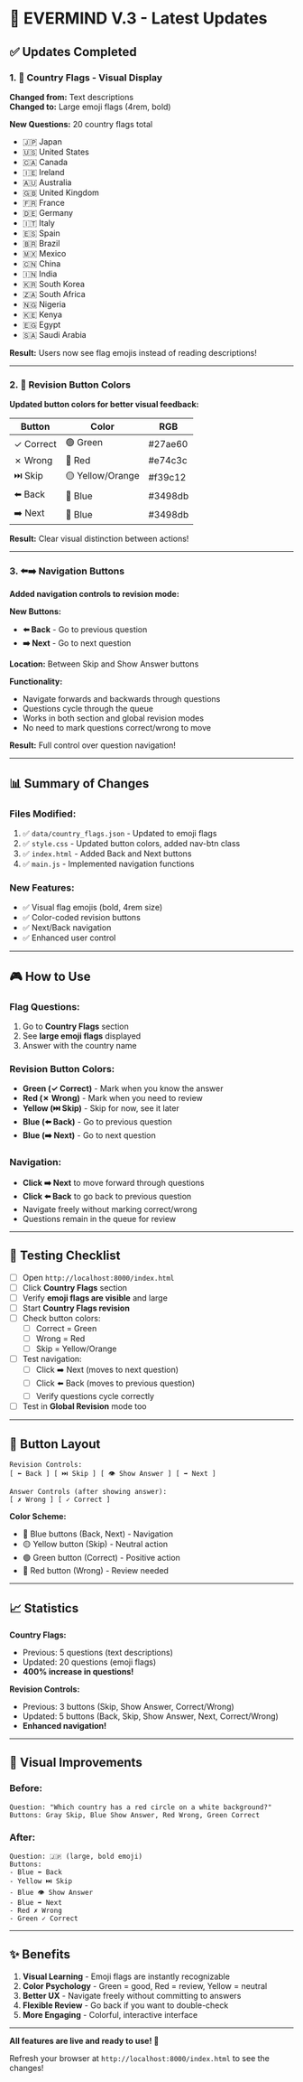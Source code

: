 # 🎉 EVERMIND V.3 - Latest Updates

## ✅ Updates Completed

### 1. 🚩 **Country Flags - Visual Display**
**Changed from:** Text descriptions  
**Changed to:** Large emoji flags (4rem, bold)

**New Questions:** 20 country flags total
- 🇯🇵 Japan
- 🇺🇸 United States
- 🇨🇦 Canada
- 🇮🇪 Ireland
- 🇦🇺 Australia
- 🇬🇧 United Kingdom
- 🇫🇷 France
- 🇩🇪 Germany
- 🇮🇹 Italy
- 🇪🇸 Spain
- 🇧🇷 Brazil
- 🇲🇽 Mexico
- 🇨🇳 China
- 🇮🇳 India
- 🇰🇷 South Korea
- 🇿🇦 South Africa
- 🇳🇬 Nigeria
- 🇰🇪 Kenya
- 🇪🇬 Egypt
- 🇸🇦 Saudi Arabia

**Result:** Users now see flag emojis instead of reading descriptions!

---

### 2. 🎨 **Revision Button Colors**
**Updated button colors for better visual feedback:**

| Button | Color | RGB |
|--------|-------|-----|
| ✓ Correct | 🟢 Green | #27ae60 |
| ✗ Wrong | 🔴 Red | #e74c3c |
| ⏭️ Skip | 🟡 Yellow/Orange | #f39c12 |
| ⬅️ Back | 🔵 Blue | #3498db |
| ➡️ Next | 🔵 Blue | #3498db |

**Result:** Clear visual distinction between actions!

---

### 3. ⬅️➡️ **Navigation Buttons**
**Added navigation controls to revision mode:**

**New Buttons:**
- **⬅️ Back** - Go to previous question
- **➡️ Next** - Go to next question

**Location:** Between Skip and Show Answer buttons

**Functionality:**
- Navigate forwards and backwards through questions
- Questions cycle through the queue
- Works in both section and global revision modes
- No need to mark questions correct/wrong to move

**Result:** Full control over question navigation!

---

## 📊 Summary of Changes

### Files Modified:
1. ✅ `data/country_flags.json` - Updated to emoji flags
2. ✅ `style.css` - Updated button colors, added nav-btn class
3. ✅ `index.html` - Added Back and Next buttons
4. ✅ `main.js` - Implemented navigation functions

### New Features:
- ✅ Visual flag emojis (bold, 4rem size)
- ✅ Color-coded revision buttons
- ✅ Next/Back navigation
- ✅ Enhanced user control

---

## 🎮 How to Use

### Flag Questions:
1. Go to **Country Flags** section
2. See **large emoji flags** displayed
3. Answer with the country name

### Revision Button Colors:
- **Green (✓ Correct)** - Mark when you know the answer
- **Red (✗ Wrong)** - Mark when you need to review
- **Yellow (⏭️ Skip)** - Skip for now, see it later
- **Blue (⬅️ Back)** - Go to previous question
- **Blue (➡️ Next)** - Go to next question

### Navigation:
- **Click ➡️ Next** to move forward through questions
- **Click ⬅️ Back** to go back to previous question
- Navigate freely without marking correct/wrong
- Questions remain in the queue for review

---

## 🧪 Testing Checklist

- [ ] Open `http://localhost:8000/index.html`
- [ ] Click **Country Flags** section
- [ ] Verify **emoji flags are visible** and large
- [ ] Start **Country Flags revision**
- [ ] Check button colors:
  - [ ] Correct = Green
  - [ ] Wrong = Red
  - [ ] Skip = Yellow/Orange
- [ ] Test navigation:
  - [ ] Click ➡️ Next (moves to next question)
  - [ ] Click ⬅️ Back (moves to previous question)
  - [ ] Verify questions cycle correctly
- [ ] Test in **Global Revision** mode too

---

## 🎯 Button Layout

```
Revision Controls:
[ ⬅️ Back ] [ ⏭️ Skip ] [ 👁️ Show Answer ] [ ➡️ Next ]

Answer Controls (after showing answer):
[ ✗ Wrong ] [ ✓ Correct ]
```

**Color Scheme:**
- 🔵 Blue buttons (Back, Next) - Navigation
- 🟡 Yellow button (Skip) - Neutral action
- 🟢 Green button (Correct) - Positive action
- 🔴 Red button (Wrong) - Review needed

---

## 📈 Statistics

**Country Flags:**
- Previous: 5 questions (text descriptions)
- Updated: 20 questions (emoji flags)
- **400% increase in questions!**

**Revision Controls:**
- Previous: 3 buttons (Skip, Show Answer, Correct/Wrong)
- Updated: 5 buttons (Back, Skip, Show Answer, Next, Correct/Wrong)
- **Enhanced navigation!**

---

## 🎨 Visual Improvements

### Before:
```
Question: "Which country has a red circle on a white background?"
Buttons: Gray Skip, Blue Show Answer, Red Wrong, Green Correct
```

### After:
```
Question: 🇯🇵 (large, bold emoji)
Buttons: 
- Blue ⬅️ Back
- Yellow ⏭️ Skip  
- Blue 👁️ Show Answer
- Blue ➡️ Next
- Red ✗ Wrong
- Green ✓ Correct
```

---

## ✨ Benefits

1. **Visual Learning** - Emoji flags are instantly recognizable
2. **Color Psychology** - Green = good, Red = review, Yellow = neutral
3. **Better UX** - Navigate freely without committing to answers
4. **Flexible Review** - Go back if you want to double-check
5. **More Engaging** - Colorful, interactive interface

---

**All features are live and ready to use! 🚀**

Refresh your browser at `http://localhost:8000/index.html` to see the changes!

